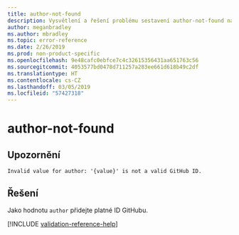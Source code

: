 ```yaml
---
title: author-not-found
description: Vysvětlení a řešení problému sestavení author-not-found na webu Docs
author: meganbradley
ms.author: mbradley
ms.topic: error-reference
ms.date: 2/26/2019
ms.prod: non-product-specific
ms.openlocfilehash: 9e48cafc0ebfce7c4c32615356431aa651763c56
ms.sourcegitcommit: 4053577bd0478d711257a283ee661d618b49c2df
ms.translationtype: HT
ms.contentlocale: cs-CZ
ms.lasthandoff: 03/05/2019
ms.locfileid: "57427318"
---
```

# <a name="author-not-found"></a>author-not-found

## <a name="warning"></a>Upozornění

`Invalid value for author: '{value}' is not a valid GitHub ID.`

## <a name="resolution"></a>Řešení

Jako hodnotu `author` přidejte platné ID GitHubu.

<!--make sure to add this file to your includes folder and verify the path-->
[!INCLUDE [validation-reference-help](includes/validation-reference-help.md)]
